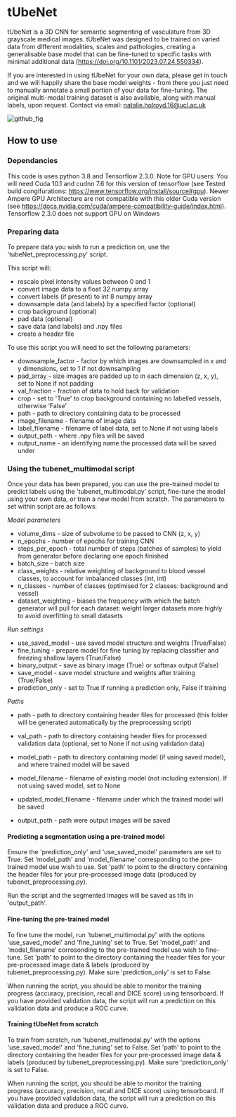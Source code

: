 # tUbeNet
tUbeNet is a 3D CNN for semantic segmenting of vasculature from 3D grayscale medical images. tUbeNet was designed to be trained on varied data from different modalities, scales and pathologies, creating a generalisable base model that can be fine-tuned to specific tasks with minimal additional data (https://doi.org/10.1101/2023.07.24.550334).

If you are interested in using tUbeNet for your own data, please get in touch and we will happily share the base model weights - from there you just need to manually annotate a small portion of your data for fine-tuning. The original multi-modal training dataset is also available, along with manual labels, upon request. Contact via email: natalie.holroyd.16@ucl.ac.uk

![github_fig](https://github.com/natalie11/tUbeNet/assets/30265332/49dde486-2e54-41e1-98cc-f83f6f910688)

## How to use

### Dependancies
This code is uses python 3.8 and Tensorflow 2.3.0.
Note for GPU users: You will need Cuda 10.1 and cudnn 7.6 for this version of tensorflow (see Tested build congifurations: https://www.tensorflow.org/install/source#gpu). Newer Ampere GPU Architecture are not compatible with this older Cuda version (see https://docs.nvidia.com/cuda/ampere-compatibility-guide/index.html). Tensorflow 2.3.0 does not support GPU on Windows

### Preparing data
To prepare data you wish to run a prediction on, use the 'tubeNet_preprocessing.py' script. 

This script will:
* rescale pixel intensity values between 0 and 1
* convert image data to a float 32 numpy array 
* convert labels (if present) to int 8 numpy array
* downsample data (and labels) by a specified factor (optional)
* crop background (optional)
* pad data (optional)
* save data (and labels) and .npy files
* create a header file

To use this script you will need to set the following parameters:
* downsample_factor - factor by which images are downsampled in x and y dimensions, set to 1 if not downsampling
* pad_array - size images are padded up to in each dimension (z, x, y), set to None if not padding
* val_fraction - fraction of data to hold back for validation
* crop - set to 'True' to crop background containing no labelled vessels, otherwise ‘False’
* path - path to directory containing data to be processed
* image_filename - filename of image data
* label_filename - filename of label data, set to None if not using labels
* output_path - where .npy files will be saved
* output_name - an identifying name the processed data will be saved under

### Using the tubenet_multimodal script 
Once your data has been prepared, you can use the pre-trained model to predict labels using the 'tubenet_multimodal.py' script, fine-tune the model using your own data, or train a new model from scratch.
The parameters to set within script are as follows:

*Model parameters*
* volume_dims - size of subvolume to be passed to CNN (z, x, y) 
* n_epochs - number of epochs for training CNN
* steps_per_epoch - total number of steps (batches of samples) to yield from generator before declaring one epoch finished
* batch_size - batch size 
* class_weights - relative weighting of background to blood vessel classes, to account for imbalanced classes (int, int)
* n_classes - number of classes (optimised for 2 classes: background and vessel)
* dataset_weighting – biases the frequency with which the batch generator will pull for each dataset: weight larger datasets more highly to avoid overfitting to small datasets

*Run settings*
* use_saved_model - use saved model structure and weights (True/False)
* fine_tuning - prepare model for fine tuning by replacing classifier and freezing shallow layers (True/False)
* binary_output - save as binary image (True) or softmax output (False)
* save_model - save model structure and weights after training (True/False)
* prediction_only - set to True if running a prediction only, False if training

*Paths*
* path - path to directory containing header files for processed (this folder will be generated automatically by the preprocessing script)
* val_path - path to directory containing header files for processed validation data (optional, set to None if not using validation data)

* model_path - path to directory containing model (if using saved model), and where trained model will be saved
* model_filename - filename of existing model (not including extension). If not using saved model, set to None
* updated_model_filename - filename under which the trained model will be saved

* output_path - path were output images will be saved

#### Predicting a segmentation using a pre-trained model
Ensure the 'prediction_only' and 'use_saved_model' parameters are set to True. Set 'model_path' and 'model_filename' corresponding to the pre-trained model use wish to use. Set 'path' to point to the directory containing the header files for your pre-processed image data (produced by tubenet_preprocessing.py). 

Run the script and the segmented images will be saved as tifs in 'output_path'.

#### Fine-tuning the pre-trained model
To fine tune the model, run 'tubenet_multimodal.py' with the options 'use_saved_model' and 'fine_tuning' set to True.  Set 'model_path' and 'model_filename' corrosonding to the pre-trained model use wish to fine-tune. Set 'path' to point to the directory containing the header files for your pre-processed image data & labels (produced by tubenet_preprocessing.py). Make sure 'prediction_only' is set to False.

When running the script, you should be able to monitor the training progress (accuracy, precision, recall and DICE score) using tensorboard. If you have provided validation data, the script will run a prediction on this validation data and produce a ROC curve.

#### Training tUbeNet from scratch
To train from scratch, run 'tubenet_multimodal.py' with the options 'use_saved_model' and 'fine_tuning' set to False. Set 'path' to point to the directory containing the header files for your pre-processed image data & labels (produced by tubenet_preprocessing.py). Make sure 'prediction_only' is set to False. 

When running the script, you should be able to monitor the training progress (accuracy, precision, recall and DICE score) using tensorboard. If you have provided validation data, the script will run a prediction on this validation data and produce a ROC curve.
